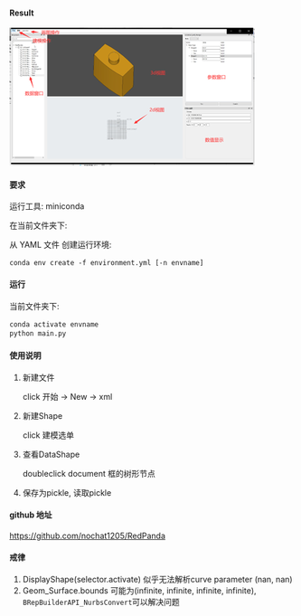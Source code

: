#### Result

![image-20230521164113042](MarkDownImages/image-20230521164113042.png)



####  要求


运行工具: miniconda

在当前文件夹下:

从 YAML 文件 创建运行环境:

```shell
conda env create -f environment.yml [-n envname]

```

#### 运行

当前文件夹下:

```sh
conda activate envname
python main.py
```



#### 使用说明

1. 新建文件

   click 开始 -> New -> xml

2. 新建Shape

   click 建模选单

3. 查看DataShape

   doubleclick  document 框的树形节点

4. 保存为pickle, 读取pickle







#### github 地址

https://github.com/nochat1205/RedPanda


#### 戒律

1. DisplayShape(selector.activate) 似乎无法解析curve parameter (nan, nan)
2. Geom_Surface.bounds 可能为(infinite, infinite, infinite, infinite), `BRepBuilderAPI_NurbsConvert`可以解决问题
